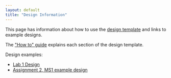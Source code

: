 ```yaml
---
layout: default
title: "Design Information"
---
```


This page has information about how to use the [design template](../design-template.pdf) and links to example designs.

The ["How to" guide](design-howto.pdf) explains each section of the design template.

Design examples:

* [Lab 1 Design](lab01-design.pdf)
* [Assignment 2, MS1 example design](assign02ms1.pdf)
